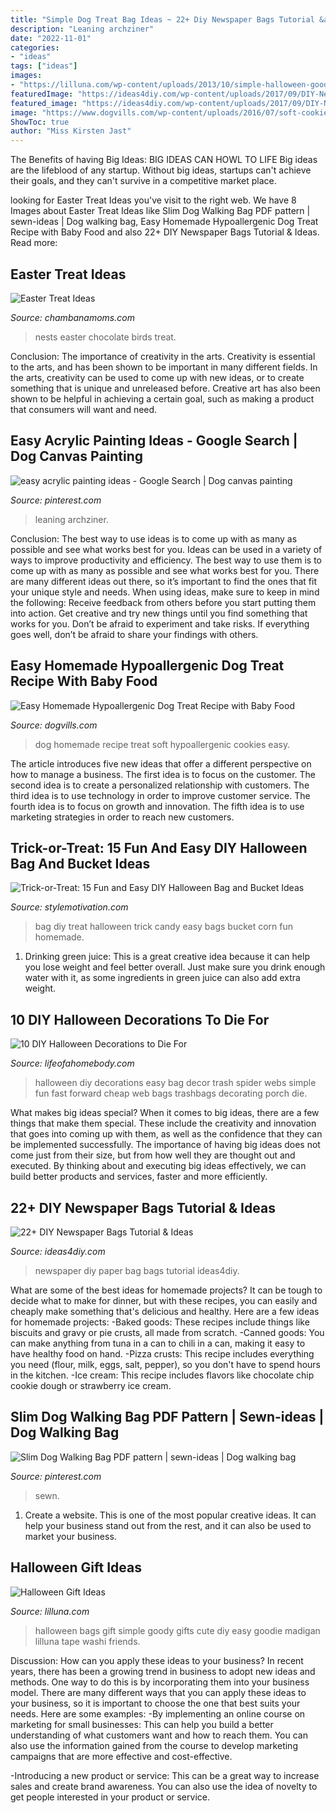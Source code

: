 ```yaml
---
title: "Simple Dog Treat Bag Ideas ~ 22+ Diy Newspaper Bags Tutorial &amp; Ideas"
description: "Leaning archziner"
date: "2022-11-01"
categories:
- "ideas"
tags: ["ideas"]
images:
- "https://lilluna.com/wp-content/uploads/2013/10/simple-halloween-goody-bags-washi-tape-0_zpsd8d97331.png"
featuredImage: "https://ideas4diy.com/wp-content/uploads/2017/09/DIY-Newspaper-Paper-Bag-Ideas.jpg"
featured_image: "https://ideas4diy.com/wp-content/uploads/2017/09/DIY-Newspaper-Paper-Bag-Ideas.jpg"
image: "https://www.dogvills.com/wp-content/uploads/2016/07/soft-cookies-homemade-hypoallergenic-dog-treat-recipe-a.jpg"
ShowToc: true
author: "Miss Kirsten Jast"
---
```



The Benefits of having Big Ideas:
BIG IDEAS CAN HOWL TO LIFE
Big ideas are the lifeblood of any startup. Without big ideas, startups can't achieve their goals, and they can't survive in a competitive market place.

	

		
looking for Easter Treat Ideas you've visit to the right web. We have 8 Images about Easter Treat Ideas like Slim Dog Walking Bag PDF pattern | sewn-ideas | Dog walking bag, Easy Homemade Hypoallergenic Dog Treat Recipe with Baby Food and also 22+ DIY Newspaper Bags Tutorial &amp; Ideas. Read more:
		
    
## Easter Treat Ideas

<img loading=lazy src="http://www.chambanamoms.com/wp-content/uploads/2013/03/DSC_00521.jpg" onerror="this.onerror=null;this.src='https://tse4.mm.bing.net/th?id=OIP.gXPeef5oJX5Tsj2ukS36LAHaE8&amp;pid=15.1';" alt="Easter Treat Ideas">

_Source: chambanamoms.com_

>nests easter chocolate birds treat. 

	

Conclusion: The importance of creativity in the arts.
Creativity is essential to the arts, and has been shown to be important in many different fields. In the arts, creativity can be used to come up with new ideas, or to create something that is unique and unreleased before. Creative art has also been shown to be helpful in achieving a certain goal, such as making a product that consumers will want and need.

    
## Easy Acrylic Painting Ideas - Google Search | Dog Canvas Painting

<img loading=lazy src="https://i.pinimg.com/736x/ea/bc/ac/eabcac5f563513867c49a0d999c7303c.jpg" onerror="this.onerror=null;this.src='https://tse1.mm.bing.net/th?id=OIP.YU8XcDEEKmMSlkXNh9PIdwHaHa&amp;pid=15.1';" alt="easy acrylic painting ideas - Google Search | Dog canvas painting">

_Source: pinterest.com_

>leaning archziner. 

	

Conclusion: The best way to use ideas is to come up with as many as possible and see what works best for you.
Ideas can be used in a variety of ways to improve productivity and efficiency. The best way to use them is to come up with as many as possible and see what works best for you. There are many different ideas out there, so it’s important to find the ones that fit your unique style and needs. When using ideas, make sure to keep in mind the following: Receive feedback from others before you start putting them into action. Get creative and try new things until you find something that works for you. Don’t be afraid to experiment and take risks. If everything goes well, don’t be afraid to share your findings with others.

    
## Easy Homemade Hypoallergenic Dog Treat Recipe With Baby Food

<img loading=lazy src="https://www.dogvills.com/wp-content/uploads/2016/07/soft-cookies-homemade-hypoallergenic-dog-treat-recipe-a.jpg" onerror="this.onerror=null;this.src='https://tse2.mm.bing.net/th?id=OIP.rObEJbIX8_mMp4LebSeiswHaNE&amp;pid=15.1';" alt="Easy Homemade Hypoallergenic Dog Treat Recipe with Baby Food">

_Source: dogvills.com_

>dog homemade recipe treat soft hypoallergenic cookies easy. 

	

The article introduces five new ideas that offer a different perspective on how to manage a business. The first idea is to focus on the customer. The second idea is to create a personalized relationship with customers. The third idea is to use technology in order to improve customer service. The fourth idea is to focus on growth and innovation. The fifth idea is to use marketing strategies in order to reach new customers.

    
## Trick-or-Treat: 15 Fun And Easy DIY Halloween Bag And Bucket Ideas

<img loading=lazy src="https://www.diyncrafts.com/wp-content/uploads/2017/09/3-candy-corn-bag.jpg" onerror="this.onerror=null;this.src='https://tse2.mm.bing.net/th?id=OIP.Fe8Lxuu6z5AyvX5TrcOTagHaNA&amp;pid=15.1';" alt="Trick-or-Treat: 15 Fun and Easy DIY Halloween Bag and Bucket Ideas">

_Source: stylemotivation.com_

>bag diy treat halloween trick candy easy bags bucket corn fun homemade. 

	

1. Drinking green juice: This is a great creative idea because it can help you lose weight and feel better overall. Just make sure you drink enough water with it, as some ingredients in green juice can also add extra weight.

    
## 10 DIY Halloween Decorations To Die For

<img loading=lazy src="http://lifeofahomebody.com/wp-content/uploads/2017/09/DIY-Halloween-decor-using-trashbags-So-easy-and-cheap.-fun-video-tutorial-and-step-by-step-photos.-Fast-Forward-Fun.jpg" onerror="this.onerror=null;this.src='https://tse1.mm.bing.net/th?id=OIP.-lLb5awd0nWHD1LsrTARiwHaOD&amp;pid=15.1';" alt="10 DIY Halloween Decorations to Die For">

_Source: lifeofahomebody.com_

>halloween diy decorations easy bag decor trash spider webs simple fun fast forward cheap web bags trashbags decorating porch die. 

	

What makes big ideas special?
When it comes to big ideas, there are a few things that make them special. These include the creativity and innovation that goes into coming up with them, as well as the confidence that they can be implemented successfully. The importance of having big ideas does not come just from their size, but from how well they are thought out and executed. By thinking about and executing big ideas effectively, we can build better products and services, faster and more efficiently.

    
## 22+ DIY Newspaper Bags Tutorial &amp; Ideas

<img loading=lazy src="https://ideas4diy.com/wp-content/uploads/2017/09/DIY-Newspaper-Paper-Bag-Ideas.jpg" onerror="this.onerror=null;this.src='https://tse4.mm.bing.net/th?id=OIP.PPqdPFrHzSWU5oNLXBxHsAAAAA&amp;pid=15.1';" alt="22+ DIY Newspaper Bags Tutorial &amp; Ideas">

_Source: ideas4diy.com_

>newspaper diy paper bag bags tutorial ideas4diy. 

	

What are some of the best ideas for homemade projects?
It can be tough to decide what to make for dinner, but with these recipes, you can easily and cheaply make something that's delicious and healthy. Here are a few ideas for homemade projects: 
-Baked goods: These recipes include things like biscuits and gravy or pie crusts, all made from scratch.
-Canned goods: You can make anything from tuna in a can to chili in a can, making it easy to have healthy food on hand.
-Pizza crusts: This recipe includes everything you need (flour, milk, eggs, salt, pepper), so you don't have to spend hours in the kitchen.
-Ice cream: This recipe includes flavors like chocolate chip cookie dough or strawberry ice cream.

    
## Slim Dog Walking Bag PDF Pattern | Sewn-ideas | Dog Walking Bag

<img loading=lazy src="https://i.pinimg.com/736x/b2/e9/21/b2e9211d90b14222efae00381a1225a0.jpg" onerror="this.onerror=null;this.src='https://tse1.mm.bing.net/th?id=OIP.1-ku04GNuGP2LJ3FLYT7jAHaHa&amp;pid=15.1';" alt="Slim Dog Walking Bag PDF pattern | sewn-ideas | Dog walking bag">

_Source: pinterest.com_

>sewn. 

	

1. Create a website. This is one of the most popular creative ideas. It can help your business stand out from the rest, and it can also be used to market your business.

    
## Halloween Gift Ideas

<img loading=lazy src="https://lilluna.com/wp-content/uploads/2013/10/simple-halloween-goody-bags-washi-tape-0_zpsd8d97331.png" onerror="this.onerror=null;this.src='https://tse2.mm.bing.net/th?id=OIP.MOieCg7M4LGRQr0voyTsiwHaJ7&amp;pid=15.1';" alt="Halloween Gift Ideas">

_Source: lilluna.com_

>halloween bags gift simple goody gifts cute diy easy goodie madigan lilluna tape washi friends. 

	

Discussion: How can you apply these ideas to your business?
In recent years, there has been a growing trend in business to adopt new ideas and methods. One way to do this is by incorporating them into your business model. There are many different ways that you can apply these ideas to your business, so it is important to choose the one that best suits your needs. Here are some examples: 
-By implementing an online course on marketing for small businesses: This can help you build a better understanding of what customers want and how to reach them. You can also use the information gained from the course to develop marketing campaigns that are more effective and cost-effective. 

-Introducing a new product or service: This can be a great way to increase sales and create brand awareness. You can also use the idea of novelty to get people interested in your product or service.

